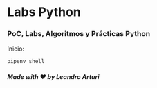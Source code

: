 <h1>
  Labs Python
</h1>

<h3>
PoC, Labs, Algoritmos y Prácticas Python
</h3>

Inicio: 
```
pipenv shell
```

##### Made with ❤️ by Leandro Arturi
